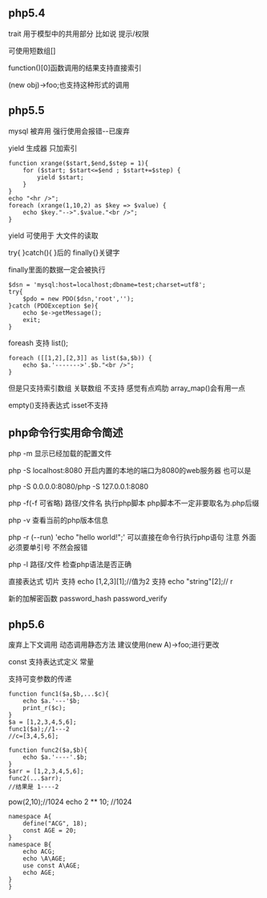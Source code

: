 ## php5.4
trait 用于模型中的共用部分  比如说 提示/权限

可使用短数组[]

function()[0]函数调用的结果支持直接索引

(new obj)->foo;也支持这种形式的调用

## php5.5
mysql 被弃用 强行使用会报错--已废弃


yield 生成器 只加索引
```
function xrange($start,$end,$step = 1){
	for ($start; $start<=$end ; $start+=$step) { 
		yield $start;
	}
}
echo "<hr />";
foreach (xrange(1,10,2) as $key => $value) {
	echo $key."-->".$value."<br />";
}
```
yield 可使用于 大文件的读取

try{ }catch(){ }后的 finally{}关键字

finally里面的数据一定会被执行
```
$dsn = 'mysql:host=localhost;dbname=test;charset=utf8';
try{
	$pdo = new PDO($dsn,'root','');
}catch (PDOException $e){
	echo $e->getMessage();
	exit;
}
```
foreash 支持 list();
```
foreach ([[1,2],[2,3]] as list($a,$b)) {
	echo $a.'------->'.$b."<br />";
}
```
但是只支持索引数组 关联数组 不支持 感觉有点鸡肋
array_map()会有用一点

empty()支持表达式
isset不支持

## php命令行实用命令简述
php -m 显示已经加载的配置文件

php -S localhost:8080
开启内置的本地的端口为8080的web服务器
也可以是

php -S 0.0.0.0:8080/php -S 127.0.0.1:8080


php -f(-f 可省略) 路径/文件名
执行php脚本 php脚本不一定非要取名为.php后缀

php -v 查看当前的php版本信息

php -r (--run) 'echo "hello world!";' 可以直接在命令行执行php语句
注意 外面必须要单引号 不然会报错

php -l 路径/文件  检查php语法是否正确


直接表达式 切片
支持 echo [1,2,3][1];//值为2
支持 echo "string"[2];// r

新的加解密函数
password_hash
password_verify

## php5.6
废弃上下文调用 动态调用静态方法
建议使用(new A)->foo;进行更改

const 支持表达式定义 常量

支持可变参数的传递
```
function func1($a,$b,...$c){
    echo $a.'---'$b;
    print_r($c);
}
$a = [1,2,3,4,5,6];
func1($a);//1---2 
//c=[3,4,5,6];
```
```
function func2($a,$b){
    echo $a.'----'.$b;
}
$arr = [1,2,3,4,5,6];
func2(...$arr);
//结果是 1----2
```
pow(2,10);//1024 
echo 2 ** 10; //1024
```
namespace A{
	define("ACG", 18);
	const AGE = 20;
}
namespace B{
	echo ACG;
	echo \A\AGE;
	use const A\AGE;
	echo AGE;
}
}
```